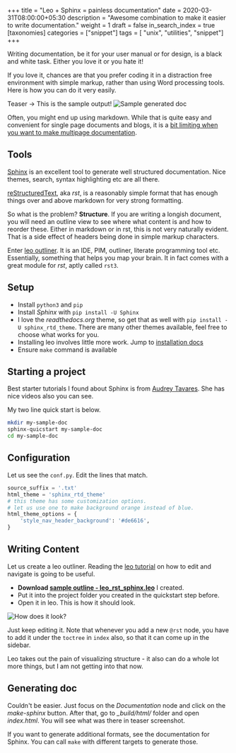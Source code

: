 +++
title = "Leo + Sphinx = painless documentation"
date = 2020-03-31T08:00:00+05:30
description = "Awesome combination to make it easier to write documentation."
weight = 1
draft = false
in_search_index = true
[taxonomies]
categories = ["snippet"]
tags = [ "unix", "utilities",  "snippet"]
+++

Writing documentation, be it for your user manual or for design, is a black and white
task. Either you love it or you hate it!

If you love it, chances are that you prefer coding it in a distraction free environment
with simple markup, rather than using Word processing tools. Here is how you can do
it very easily.

<!-- more -->

Teaser -> This is the sample output!
![Sample generated doc](02.png)

Often, you might end up using markdown. While that is quite easy and convenient for
single page documents and blogs, it is a [bit limiting when you want to make multipage
documentation](https://www.ericholscher.com/blog/2016/mar/15/dont-use-markdown-for-technical-docs/).

## Tools

[Sphinx](https://www.sphinx-doc.org/en/master/) is an excellent tool to generate
well structured documentation. Nice themes, search, syntax highlighting etc are all there.

[reStructuredText](https://docutils.sourceforge.io/rst.html), aka *rst*, is a reasonably simple
format that has enough things over and above markdown for very strong formatting.

So what is the problem? **Structure**. If you are writing a longish document, you will need
an outline view to see where what content is and how to reorder these. Either in markdown
or in rst, this is not very naturally evident. That is a side effect of headers being done
in simple markup characters.

Enter [leo outliner](http://leoeditor.com/). It is an IDE, PIM, outliner, literate programming tool etc.
Essentially, something that helps you map your brain. It in fact comes with a great module for *rst*, aptly
called ``rst3``.

## Setup

- Install ``python3`` and ``pip``
- Install *Sphinx* with ``pip install -U Sphinx``
- I love the _readthedocs.org_ theme, so get that as well with ``pip install -U sphinx_rtd_theme``.
  There are many other themes available, feel free to choose what works for you.
- Installing leo involves little more work. Jump to [installation docs](http://leoeditor.com/installing.html)
- Ensure ``make`` command is available

## Starting a project

Best starter tutorials I found about Sphinx is from [Audrey Tavares](https://techwritingmatters.com/documenting-with-sphinx-tutorial-intro-overview). She has nice videos also you can see.

My two line quick start is below.
```sh
mkdir my-sample-doc
sphinx-quicstart my-sample-doc
cd my-sample-doc
```

## Configuration
Let us see the ``conf.py``. Edit the lines that match.
```python
source_suffix = '.txt'
html_theme = 'sphinx_rtd_theme'
# this theme has some customization options.
# let us use one to make background orange instead of blue.
html_theme_options = {
    'style_nav_header_background': '#de6616',
}
```

## Writing Content

Let us create a leo outliner. Reading the [leo tutorial](http://leoeditor.com/tutorial-basics.html) on 
how to edit and navigate is going to be useful.

- **Download [sample outline - leo_rst_sphinx.leo](../leo_rst_sphinx.leo)** I created.
- Put it into the project folder you created in the quickstart step before.
- Open it in leo. This is how it should look.

![How does it look?](01.png)

Just keep editing it. Note that whenever you add a new ``@rst`` node, you have to add it under the
``toctree`` in ``index`` also, so that it can come up in the sidebar.

Leo takes out the pain of visualizing structure - it also can do a whole lot more things, but I am
not getting into that now.

## Generating doc

Couldn't be easier. Just focus on the 
_Documentation_ node and click on the _make-sphinx_ button. After that, go to
*_build/html/* folder and open _index.html_. You will see what was there in teaser
screenshot. 


If you want to generate additional formats, see the documentation for Sphinx. You
can call ``make`` with different targets to generate those.

